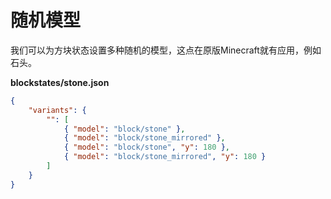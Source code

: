 # 随机模型

我们可以为方块状态设置多种随机的模型，这点在原版Minecraft就有应用，例如石头。

**blockstates/stone.json**

```json
{
    "variants": {
        "": [
            { "model": "block/stone" },
            { "model": "block/stone_mirrored" },
            { "model": "block/stone", "y": 180 },
            { "model": "block/stone_mirrored", "y": 180 }
        ]
    }
}
```

<br/><br/><Vssue/>